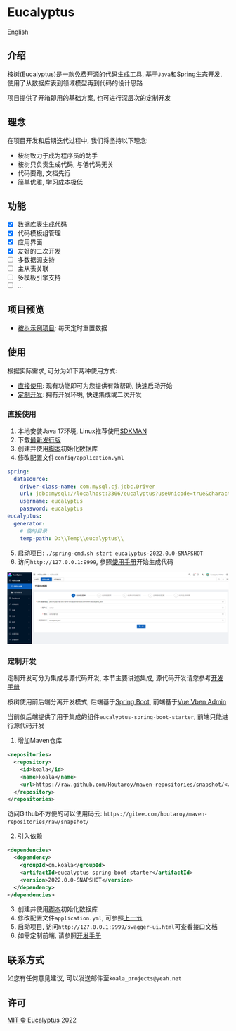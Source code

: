 # Eucalyptus
[English](./README.en.md)

## 介绍

桉树(Eucalyptus)是一款免费开源的代码生成工具, 基于`Java`和[Spring生态](https://github.com/spring-projects)开发, 使用了从数据库表到领域模型再到代码的设计思路

项目提供了开箱即用的基础方案, 也可进行深层次的定制开发

## 理念

在项目开发和后期迭代过程中, 我们将坚持以下理念:

- 桉树致力于成为程序员的助手
- 桉树只负责生成代码, 与低代码无关
- 代码要跑, 文档先行
- 简单优雅, 学习成本极低

## 功能

- [x] 数据库表生成代码
- [x] 代码模板组管理
- [x] 应用界面
- [x] 友好的二次开发
- [ ] 多数据源支持
- [ ] 主从表关联
- [ ] 多模板引擎支持
- [ ] ...

## 项目预览

- [桉树示例项目](https://eucalyptus.dxl.pink/): 每天定时重置数据

## 使用

根据实际需求, 可分为如下两种使用方式:

- [直接使用](#直接使用): 现有功能即可为您提供有效帮助, 快速启动开始
- [定制开发](#定制开发): 拥有开发环境, 快速集成或二次开发

### 直接使用

1. 本地安装Java 17环境, Linux推荐使用[SDKMAN](https://sdkman.io/)
2. 下载[最新发行版](https://github.com/koala-projects/eucalyptus/releases/tag/2022.0.0-SNAPSHOT)
3. 创建并使用[脚本](https://github.com/koala-projects/eucalyptus/tree/main/eucalyptus-core/src/main/resources)初始化数据库
4. 修改配置文件`config/application.yml`

```yaml
spring:
  datasource:
    driver-class-name: com.mysql.cj.jdbc.Driver
    url: jdbc:mysql://localhost:3306/eucalyptus?useUnicode=true&characterEncoding=utf-8&allowMultiQueries=true
    username: eucalyptus
    password: eucalyptus
eucalyptus:
  generator:
    # 临时目录
    temp-path: D:\\Temp\\eucalyptus\\
```

5. 启动项目: `./spring-cmd.sh start eucalyptus-2022.0.0-SNAPSHOT`
6. 访问`http://127.0.0.1:9999`, 参照[使用手册](./docs/manual/index.md)开始生成代码

![预览图片](./docs/public/preview.png)

### 定制开发

定制开发可分为集成与源代码开发, 本节主要讲述集成, 源代码开发请您参考[开发手册](./docs/develop/index.md)

桉树使用前后端分离开发模式, 后端基于[Spring Boot](https://github.com/spring-projects/spring-boot), 前端基于[Vue Vben Admin](https://github.com/vbenjs/vue-vben-admin)

当前仅后端提供了用于集成的组件`eucalyptus-spring-boot-starter`, 前端只能进行源代码开发

1. 增加Maven仓库

```xml
<repositories>
  <repository>
    <id>koala</id>
    <name>koala</name>
    <url>https://raw.github.com/Houtaroy/maven-repositories/snapshot/</url>
  </repository>
</repositories>
```

访问Github不方便的可以使用码云: `https://gitee.com/houtaroy/maven-repositories/raw/snapshot/`

2. 引入依赖

```xml
<dependencies>
  <dependency>
    <groupId>cn.koala</groupId>
    <artifactId>eucalyptus-spring-boot-starter</artifactId>
    <version>2022.0.0-SNAPSHOT</version>
  </dependency>
</dependencies>
```

3. 创建并使用[脚本](https://github.com/koala-projects/eucalyptus/tree/main/eucalyptus-core/src/main/resources)初始化数据库
4. 修改配置文件`application.yml`, 可参照[上一节](#直接使用)
5. 启动项目, 访问`http://127.0.0.1:9999/swagger-ui.html`可查看接口文档
6. 如需定制前端, 请参照[开发手册](./docs/develop/index.md)

## 联系方式

如您有任何意见建议, 可以发送邮件至`koala_projects@yeah.net`

## 许可

[MIT © Eucalyptus 2022](./LICENSE)
